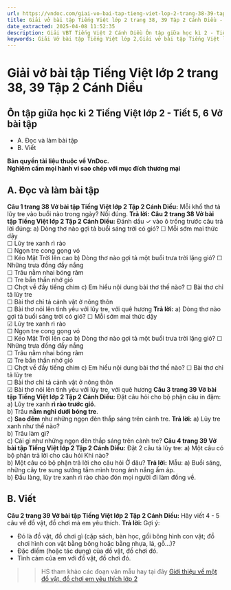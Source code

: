 ```yaml
---
url: https://vndoc.com/giai-vo-bai-tap-tieng-viet-lop-2-trang-38-39-tap-2-canh-dieu-321480
title: Giải vở bài tập Tiếng Việt lớp 2 trang 38, 39 Tập 2 Cánh Diều - VnDoc.com
date_extracted: 2025-04-08 11:52:35
description: Giải VBT Tiếng Việt 2 Cánh Diều Ôn tập giữa học kì 2 - Tiết 9, 10 trang 38 được biên soạn nhằm giúp các em HS học tập tốt môn Tiếng Việt lớp 2 Cánh Diều. Mời các bạn tham khảo.
keywords: Giải Vở bài tập Tiếng Việt lớp 2,Giải vở bài tập Tiếng Việt lớp 2 trang 38 Tập 2 Cánh Diều,Giải Ôn tập giữa học kì 2 Tiếng Việt lớp 4 Vở bài tập,Bài 27 Ôn tập giữa học kì 2 lớp 2 Vở bài tập,Giải VBT Tiếng Việt lớp 2 Tập 2 trang 38 Cánh Diều,Giải Ôn tập giữa học kì 2 Tiếng Việt lớp 2 Cánh Diều,Giải vbt Tiếng Việt lớp 2
---
```


# Giải vở bài tập Tiếng Việt lớp 2 trang 38, 39 Tập 2 Cánh Diều
## **Ôn tập giữa học kì 2 Tiếng Việt lớp 2 - Tiết 5, 6 Vở bài tập**
  * A. Đọc và làm bài tập
  * B. Viết

**Bản quyền tài liệu thuộc về VnDoc.**  
**Nghiêm cấm mọi hành vi sao chép với mục đích thương mại**
## **A. Đọc và làm bài tập**
**Câu 1 trang 38 Vở bài tập Tiếng Việt lớp 2 Tập 2 Cánh Diều:** Mỗi khổ thơ tả lũy tre vào buổi nào trong ngày? Nối đúng.
**Trả lời:**
**Câu 2 trang 38 Vở bài tập Tiếng Việt lớp 2 Tập 2 Cánh Diều:** Đánh dấu ✓ vào ô trống trước câu trả lời đúng:
a\) Dòng thơ nào gợi tả buổi sáng trời có gió?
☐ Mỗi sớm mai thức dậy  
☐ Lũy tre xanh rì rào  
☐ Ngọn tre cong gọng vó  
☐ Kéo Mặt Trời lên cao
b\) Dòng thơ nào gợi tả một buổi trưa trời lặng gió?
☐ Những trưa đồng đầy nắng  
☐ Trâu nằm nhai bóng râm  
☐ Tre bần thần nhớ gió  
☐ Chợt về đầy tiếng chim
c\) Em hiểu nội dung bài thơ thế nào?
☐ Bài thơ chỉ tả lũy tre  
☐ Bài thơ chỉ tả cảnh vật ở nông thôn  
☐ Bài thơ nói lên tình yêu với lũy tre, với quê hương
**Trả lời:**
a\) Dòng thơ nào gợi tả buổi sáng trời có gió?
☐ Mỗi sớm mai thức dậy  
☑ Lũy tre xanh rì rào  
☐ Ngọn tre cong gọng vó  
☐ Kéo Mặt Trời lên cao
b\) Dòng thơ nào gợi tả một buổi trưa trời lặng gió?
☐ Những trưa đồng đầy nắng  
☐ Trâu nằm nhai bóng râm  
☑ Tre bần thần nhớ gió  
☐ Chợt về đầy tiếng chim
c\) Em hiểu nội dung bài thơ thế nào?
☐ Bài thơ chỉ tả lũy tre  
☐ Bài thơ chỉ tả cảnh vật ở nông thôn  
☑ Bài thơ nói lên tình yêu với lũy tre, với quê hương
**Câu 3 trang 39 Vở bài tập Tiếng Việt lớp 2 Tập 2 Cánh Diều:** Đặt câu hỏi cho bộ phận câu in đậm:
a\) Lũy tre xanh **rì rào trước gió**.  
b\) Trâu **nằm nghỉ dưới bóng tre**.  
c\) **Sao đêm** như những ngọn đèn thắp sáng trên cành tre.
**Trả lời:**
a\) Lũy tre xanh như thế nào?  
b\) Trâu làm gì?  
c\) Cái gì như những ngọn đèn thắp sáng trên cành tre?
**Câu 4 trang 39 Vở bài tập Tiếng Việt lớp 2 Tập 2 Cánh Diều:** Đặt 2 câu tả lũy tre:
a\) Một câu có bộ phận trả lời cho câu hỏi Khi nào?  
b\) Một câu có bộ phận trả lời cho câu hỏi Ở đâu?
**Trả lời:**
Mẫu:
a\) Buổi sáng, những cây tre sung sướng tắm mình trong ánh nắng ấm áp.  
b\) Đầu làng, lũy tre xanh rì rào chào đón mọi người đi làm đồng về.
## **B. Viết**
**Câu 2 trang 39 Vở bài tập Tiếng Việt lớp 2 Tập 2 Cánh Diều:** Hãy viết 4 - 5 câu về đồ vật, đồ chơi mà em yêu thích.
**Trả lời:**
Gợi ý:
  * Đó là đồ vật, đồ chơi gì \(cặp sách, bàn học, gối bông hình con vật; đồ chơi hình con vật bằng bông hoặc bằng nhựa, lá, gỗ…\)?
  * Đặc điểm \(hoặc tác dụng\) của đồ vật, đồ chơi đó.
  * Tình cảm của em với đồ vật, đồ chơi đó.

>> HS tham khảo các đoạn văn mẫu hay tại đây [Giới thiệu về một đồ vật, đồ chơi em yêu thích lớp 2](<https://vndoc.com/hay-viet-4-5-cau-ve-mot-do-vat-do-choi-em-yeu-thich-257771>)
